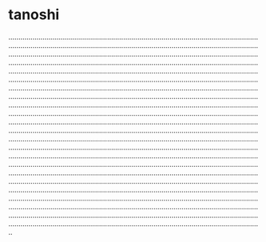 # tanoshi
......................................................................................................................................................................................................................................................................................................................................................................................................................................................................................................................................................................................................................................................................................................................................................................................................................................................................................................................................................................................................................................................................................................................................................................................................................................................................................................................................................................................................................................................................................................................................................................................................................................................................................................................................................................................................................................................................................................................................................................................................................................................................................................................................................................................................................................................................................................................................................................................................................................................................................................................................................................................................................................................................................................................................................................................................................................................................................................................................................................